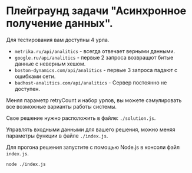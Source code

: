 # Плейграунд задачи "Асинхронное получение данных".

Для тестирования вам доступны 4 урла.
 - `metrika.ru/api/analitics` - всегда отвечает верными данными.
 - `google.ru/api/analitics` - первые 2 запроса возвращют битые данные с неверным хешом.
 - `boston-dynamics.com/api/analitics` - первые 3 запроса падают с ошибками сети.
 - `badhost-analitics.com/api/analitics` - Сервер постоянно не доступен.

Меняя параметр retryCount и набор урлов, вы можете сэмулировать все возможные варианты работы системы.

Cвое решение нужно расположить в файле: `./solution.js`.

Управлять входными данными для вашего решения, можно меняя параметры функции в файле `./index.js`.

Для прогона решения запустите c помощью Node.js в консоли файл `index.js`.

```bash
node ./index.js
```

